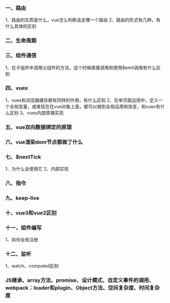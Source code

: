 ### 一、路由
1、路由的实质是什么，vue怎么判断该走哪一个路由
2、路由的形式有几种，有什么具体的区别


### 二、生命周期


### 三、组件通信
1、在子组件中调用父组件的方法，这个时候直接调用和使用$emit调用有什么区别


### 四、vuex
1、vuex和浏览器缓存都有同样的作用，有什么区别
2、在单页面运用中，定义一个全局变量，或者挂在在vue对象上面，都可以做到全局运用和改变，和vuex有什么区别
3、vuex内部原理实现


### 五、vue双向数据绑定的原理


### 六、vue渲染dom节点都做了什么


### 七、$nextTick
1、为什么会使用它
2、内部实现

### 八、指令


### 九、keep-live


### 十、vue3和vue2区别


### 十一、组件编写
1、如何全局注册


### 十二、监听
1、watch、computed区别


### JS继承、array方法、promise、设计模式、自定义事件的调用、webpack：loader和plugin、Object方法、空间复杂度、时间复杂度